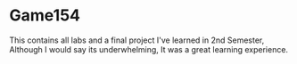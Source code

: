 # Game154
This contains all labs and a final project I've learned in 2nd Semester, Although I would say its underwhelming, It was a great learning experience.
